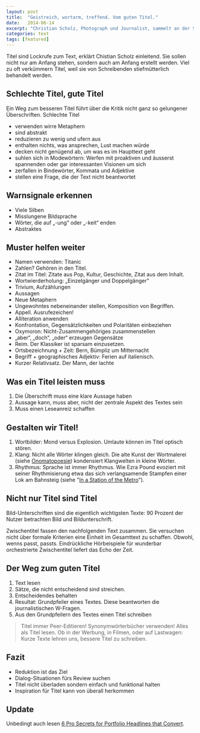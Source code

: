 ```yaml
---
layout: post
title:  "Geistreich, wortarm, treffend. Vom guten Titel."
date:   2014-06-14
excerpt: "Christian Scholz, Photograph und Journalist, sammelt an der Schweizer Journalistenschule (MAZ) zusammen mit drei Seminarteilnehmenden Ingredienzen für Titel, die funktionieren."
categories: text
tags: [featured]
---
```


Titel sind Lockrufe zum Text, erklärt Chistian Scholz einleitend. Sie sollen nicht nur am Anfang stehen, sondern auch am Anfang erstellt werden. Viel zu oft verkümmern Titel, weil sie von Schreibenden stiefmütterlich behandelt werden.

## Schlechte Titel, gute Titel

Ein Weg zum besseren Titel führt über die Kritik nicht ganz so gelungener Überschriften. Schlechte Titel

*   verwenden wirre Metaphern
*   sind abstrakt
*   reduzieren zu wenig und ufern aus
*   enthalten nichts, was ansprechen, Lust machen würde
*   decken nicht genügend ab, um was es im Haupttext geht
*   suhlen sich in Modewörtern: Werfen mit proaktiven und äusserst spannenden oder gar interessanten Visionen um sich
*   zerfallen in Bindewörter, Kommata und Adjektive
*   stellen eine Frage, die der Text nicht beantwortet

## Warnsignale erkennen

*   Viele Silben
*   Misslungene Bildsprache
*   Wörter, die auf „-ung“ oder „-keit“ enden
*   Abstraktes

## Muster helfen weiter

*   Namen verwenden: Titanic
*   Zahlen? Gehören in den Titel.
*   Zitat im Titel: Zitate aus Pop, Kultur, Geschichte, Zitat aus dem Inhalt.
*   Wortwierderholung: „Einzelgänger und Doppelgänger"
*   Trivium, Aufzählungen
*   Aussagen
*   Neue Metaphern
*   Ungewohntes nebeneinander stellen, Komposition von Begriffen.
*   Appell. Ausrufezeichen!
*   Alliteration anwenden
*   Konfrontation, Gegensätzlichkeiten und Polaritäten einbeziehen
*   Oxymoron: Nicht-Zusammengehöriges zusammenstellen
*   „aber“, „doch“, „oder“ erzeugen Gegensätze
*   Reim. Der Klassiker ist sparsam einzusetzen.
*   Ortsbezeichnung + Zeit: Bern, Bümpliz um Mitternacht
*   Begriff + geographisches Adjektiv: Ferien auf italienisch.
*   Kurzer Relativsatz. Der Mann, der lachte

## Was ein Titel leisten muss

1.  Die Überschrift muss eine klare Aussage haben
2.  Aussage kann, muss aber, nicht der zentrale Aspekt des Textes sein
3.  Muss einen Leseanreiz schaffen

## Gestalten wir Titel!

1.  Wortbilder: Mond versus Explosion. Umlaute können im Titel optisch stören.
2.  Klang: Nicht alle Wörter klingen gleich. Die alte Kunst der Wortmalerei (siehe <a href="http://de.wikipedia.org/wiki/Onomatopoesie" target="_blank">Onomatopoesie</a>) kondensiert Klangwelten in kleine Wörter.
3.  Rhythmus: Sprache ist immer Rhythmus. Wie Ezra Pound evoziert mit seiner Rhythmisierung etwa das sich verlangsamende Stampfen einer Lok am Bahnsteig (siehe "<a href="http://en.wikipedia.org/wiki/In_a_Station_of_the_Metro" target="_blank">In a Station of the Metro</a>").

## Nicht nur Titel sind Titel

Bild-Unterschriften sind die eigentlich wichtigsten Texte: 90 Prozent der Nutzer betrachten Bild und Bildunterschrift.

Zwischentitel fassen den nachfolgenden Text zusammen. Sie versuchen nicht über formale Kriterien eine Einheit im Gesamttext zu schaffen. Obwohl, wenns passt, passts. Eindrückliche Hörbeispiele für wunderbar orchestrierte Zwischentitel liefert das Echo der Zeit.

## Der Weg zum guten Titel

1.  Text lesen
2.  Sätze, die nicht entscheidend sind streichen.
3.  Entscheidendes behalten
4.  Resultat: Grundpfeiler eines Textes. Diese beantworten die journalistischen W-Fragen.
5.  Aus den Grundpfeilern des Textes einen Titel schreiben

> Titel immer Peer-Editieren! Synonymwörterbücher verwenden! Alles als Titel lesen. Ob in der Werbung, in Filmen, oder auf Lastwagen: Kurze Texte lehren uns, bessere Titel zu schreiben.

## Fazit

*   Reduktion ist das Ziel
*   Dialog-Situationen fürs Review suchen
*   Titel nicht überladen sondern einfach und funktional halten
*   Inspiration für Titel kann von überall herkommen

## Update

Unbedingt auch lesen [6 Pro Secrets for Portfolio Headlines that Convert](http://www.webdesignerdepot.com/2015/05/6-pro-secrets-for-portfolio-headlines-that-convert/).